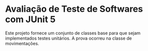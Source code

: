 # Avaliação de Teste de Softwares com JUnit 5

Este projeto fornece um conjunto de classes base para que sejam implementados testes unitários. 
A prova ocorreu na classe de movimentações.